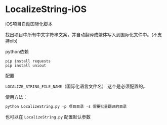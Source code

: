 # LocalizeString-iOS
iOS项目自动国际化脚本

找出项目中所有中文字符串文案，并自动翻译成繁体写入到国际化文件中。(不支持xib)

python依赖

```
pip install requests
pip install uniout
```


配置

`LOCALIZE_STRING_FILE_NAME`（国际化语言文件名） 这个是必须配置的。


使用方法：


```python 
python LocalizeString.py -p 项目目录 -s 需要批量翻译的目录
```

也可以在 `LocalizeString.py` 配置默认参数

